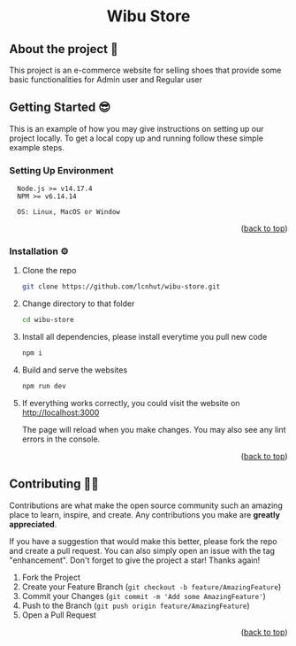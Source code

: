   <h1 align="center">Wibu Store</h1>

<!-- ### Check it out  👇
https://react-basic-nfq-course.netlify.app/ -->

## About the project 🤡

This project is an e-commerce website for selling shoes that provide some basic functionalities for Admin user and Regular user

## Getting Started  😎

This is an example of how you may give instructions on setting up our project locally.
To get a local copy up and running follow these simple example steps.

### Setting Up Environment 
```
  Node.js >= v14.17.4
  NPM >= v6.14.14

  OS: Linux, MacOS or Window
```
<p align="right">(<a href="#top">back to top</a>)</p>

### Installation ⚙️
1. Clone the repo

    ```sh
    git clone https://github.com/lcnhut/wibu-store.git
    ```
    
2. Change directory to that folder

    ```sh
    cd wibu-store
    ```
3. Install all dependencies, please install everytime you pull new code

    ```sh
    npm i
    ```

4. Build and serve the websites

    ```sh
    npm run dev
    ```
4. If everything works correctly, you could visit the website on [http://localhost:3000](http://localhost:3000)
    
    The page will reload when you make changes.
    You may also see any lint errors in the console.

<p align="right">(<a href="#top">back to top</a>)</p>


<!-- ## Usage  👀
Adminstrator user
```
email: admin@gmail.com
password: Admin@123
```

Regular user
```
email: nhut@gmail.com
password: Nhut@123
```

<p align="right">(<a href="#top">back to top</a>)</p> -->


## Contributing  🤜🤛

Contributions are what make the open source community such an amazing place to learn, inspire, and create. Any contributions you make are **greatly appreciated**.

If you have a suggestion that would make this better, please fork the repo and create a pull request. You can also simply open an issue with the tag "enhancement".
Don't forget to give the project a star! Thanks again!

1. Fork the Project
2. Create your Feature Branch (`git checkout -b feature/AmazingFeature`)
3. Commit your Changes (`git commit -m 'Add some AmazingFeature'`)
4. Push to the Branch (`git push origin feature/AmazingFeature`)
5. Open a Pull Request

<p align="right">(<a href="#top">back to top</a>)</p>
